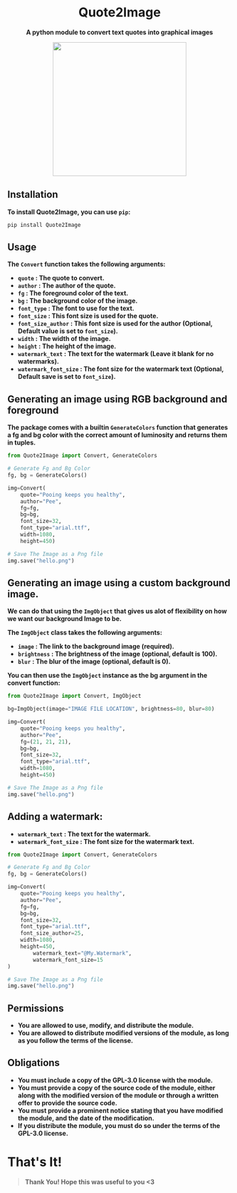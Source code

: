 <h1 align="center">Quote2Image</h1>
<p align="center"><b>A python module to convert text quotes into graphical images</b></p>
<p align="center"><kbd><img src="https://github.com/NotCookey/Quote2Image/assets/88582190/c49bedbd-73a5-4eac-a1b0-a4d98445ae08" height=300px></kbd></p>

## Installation
**To install Quote2Image, you can use `pip`:**
```bash
pip install Quote2Image
```

## Usage
**The `Convert` function takes the following arguments:**

- **`quote` : The quote to convert.**
- **`author` : The author of the quote.**
- **`fg` : The foreground color of the text.**
- **`bg` : The background color of the image.**
- **`font_type` : The font to use for the text.**
- **`font_size` : This font size is used for the quote.**
- **`font_size_author` : This font size is used for the author (Optional, Default value is set to `font_size`).**
- **`width` : The width of the image.**
- **`height` : The height of the image.**
- **`watermark_text` : The text for the watermark (Leave it blank for no watermarks).**
- **`watermark_font_size` : The font size for the watermark text (Optional, Default save is set to `font_size`).**

## Generating an image using RGB background and foreground

**The package comes with a builtin `GenerateColors` function that generates a fg and bg color with the correct amount of luminosity and returns them in tuples.**

```python
from Quote2Image import Convert, GenerateColors

# Generate Fg and Bg Color
fg, bg = GenerateColors()

img=Convert(
	quote="Pooing keeps you healthy",
	author="Pee",
	fg=fg,
	bg=bg,
	font_size=32,
	font_type="arial.ttf",
	width=1080,
	height=450)

# Save The Image as a Png file
img.save("hello.png")
```
## Generating an image using a custom background image.

 **We can do that using the `ImgObject` that gives us alot of flexibility on how we want our background Image to be.**

**The `ImgObject` class takes the following arguments:**

- **`image` : The link to the background image (required).**
- **`brightness` : The brightness of the image (optional, default is 100).**
- **`blur` : The blur of the image (optional, default is 0).**

**You can then use the `ImgObject` instance as the bg argument in the convert function:**

```py
from Quote2Image import Convert, ImgObject

bg=ImgObject(image="IMAGE FILE LOCATION", brightness=80, blur=80)

img=Convert(
	quote="Pooing keeps you healthy",
	author="Pee",
	fg=(21, 21, 21),
	bg=bg,
	font_size=32,
	font_type="arial.ttf",
	width=1080,
	height=450)

# Save The Image as a Png file
img.save("hello.png")
```

## Adding a watermark:

- **`watermark_text` : The text for the watermark.**
- **`watermark_font_size` : The font size for the watermark text.**

```py
from Quote2Image import Convert, GenerateColors

# Generate Fg and Bg Color
fg, bg = GenerateColors()

img=Convert(
	quote="Pooing keeps you healthy",
	author="Pee",
	fg=fg,
	bg=bg,
	font_size=32,
	font_type="arial.ttf",
	font_size_author=25,
	width=1080,
	height=450,
    	watermark_text="@My.Watermark",
    	watermark_font_size=15
)

# Save The Image as a Png file
img.save("hello.png")
```

## Permissions

- **You are allowed to use, modify, and distribute the module.**
- **You are allowed to distribute modified versions of the module, as long as you follow the terms of the license.**

## Obligations

- **You must include a copy of the GPL-3.0 license with the module.**
- **You must provide a copy of the source code of the module, either along with the modified version of the module or through a written offer to provide the source code.**
- **You must provide a prominent notice stating that you have modified the module, and the date of the modification.**
- **If you distribute the module, you must do so under the terms of the GPL-3.0 license.**


# That's It!
> **Thank You! Hope this was useful to you <3**
